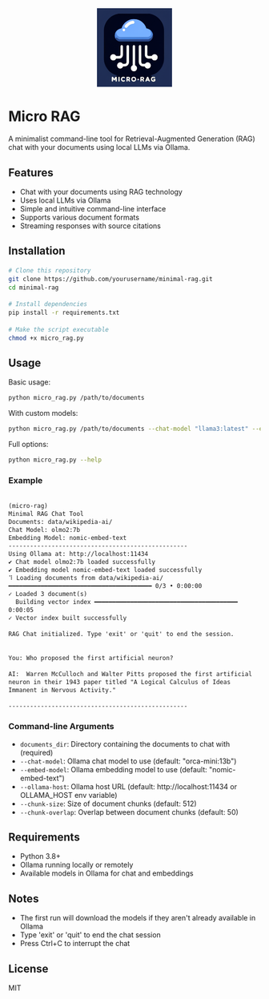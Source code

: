 <div align="center">
  <img src="img/logo.png" alt="Micro RAG Logo" width="150"/>
</div>

# Micro RAG

A minimalist command-line tool for Retrieval-Augmented Generation (RAG) chat with your documents using local LLMs via Ollama.

## Features

- Chat with your documents using RAG technology
- Uses local LLMs via Ollama
- Simple and intuitive command-line interface
- Supports various document formats
- Streaming responses with source citations

## Installation

```bash
# Clone this repository
git clone https://github.com/yourusername/minimal-rag.git
cd minimal-rag

# Install dependencies
pip install -r requirements.txt

# Make the script executable
chmod +x micro_rag.py
```

## Usage

Basic usage:

```bash
python micro_rag.py /path/to/documents
```

With custom models:

```bash
python micro_rag.py /path/to/documents --chat-model "llama3:latest" --embed-model "nomic-embed-text"
```

Full options:

```bash
python micro_rag.py --help
```

### Example

```shell
                                                                                                                                                                       (micro-rag) 
Minimal RAG Chat Tool
Documents: data/wikipedia-ai/
Chat Model: olmo2:7b
Embedding Model: nomic-embed-text
--------------------------------------------------
Using Ollama at: http://localhost:11434
✔ Chat model olmo2:7b loaded successfully
✔ Embedding model nomic-embed-text loaded successfully
⠹ Loading documents from data/wikipedia-ai/ ━━━━━━━━━━━━━━━━━━━━━━━━━━━━━━━━━━━━━━━━ 0/3 • 0:00:00
✓ Loaded 3 document(s)
  Building vector index ━━━━━━━━━━━━━━━━━━━━━━━━━━━━━━━━━━━━━━━━ 0:00:05
✓ Vector index built successfully

RAG Chat initialized. Type 'exit' or 'quit' to end the session.


You: Who proposed the first artificial neuron?

AI:  Warren McCulloch and Walter Pitts proposed the first artificial neuron in their 1943 paper titled "A Logical Calculus of Ideas Immanent in Nervous Activity."

--------------------------------------------------
```

### Command-line Arguments

- `documents_dir`: Directory containing the documents to chat with (required)
- `--chat-model`: Ollama chat model to use (default: "orca-mini:13b")
- `--embed-model`: Ollama embedding model to use (default: "nomic-embed-text")
- `--ollama-host`: Ollama host URL (default: http://localhost:11434 or OLLAMA_HOST env variable)
- `--chunk-size`: Size of document chunks (default: 512)
- `--chunk-overlap`: Overlap between document chunks (default: 50)

## Requirements

- Python 3.8+
- Ollama running locally or remotely
- Available models in Ollama for chat and embeddings

## Notes

- The first run will download the models if they aren't already available in Ollama
- Type 'exit' or 'quit' to end the chat session
- Press Ctrl+C to interrupt the chat

## License

MIT
